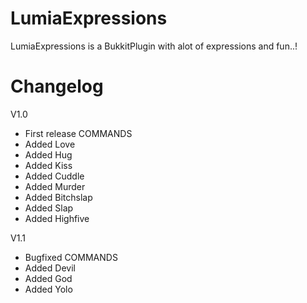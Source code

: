 LumiaExpressions
================

LumiaExpressions is a BukkitPlugin with alot of expressions and fun..!

Changelog
=========
V1.0
- First release
  COMMANDS
- Added Love
- Added Hug
- Added Kiss
- Added Cuddle
- Added Murder
- Added Bitchslap
- Added Slap
- Added Highfive
 
V1.1
- Bugfixed
  COMMANDS
- Added Devil
- Added God
- Added Yolo 

